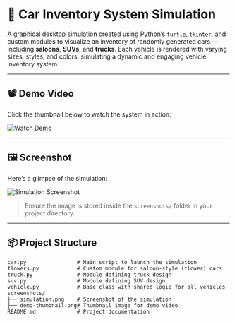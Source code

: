 # 🚗 Car Inventory System Simulation

A graphical desktop simulation created using Python’s `turtle`, `tkinter`, and custom modules to visualize an inventory of randomly generated cars — including **saloons**, **SUVs**, and **trucks**. Each vehicle is rendered with varying sizes, styles, and colors, simulating a dynamic and engaging vehicle inventory system.

---

## 📽️ Demo Video

Click the thumbnail below to watch the system in action:

[![Watch Demo](Screenshot2025-05-28224633.png)](https://your-video-link.com)



---

## 🖼️ Screenshot

Here’s a glimpse of the simulation:

![Simulation Screenshot](screenshots/simulation.png)

> Ensure the image is stored inside the `screenshots/` folder in your project directory.

---

## 📦 Project Structure

```plaintext
car.py                # Main script to launch the simulation
flowers.py            # Custom module for saloon-style (flower) cars
truck.py              # Module defining truck design
suv.py                # Module defining SUV design
vehicle.py            # Base class with shared logic for all vehicles
screenshots/
├── simulation.png    # Screenshot of the simulation
├── demo-thumbnail.png# Thumbnail image for demo video
README.md             # Project documentation





 
